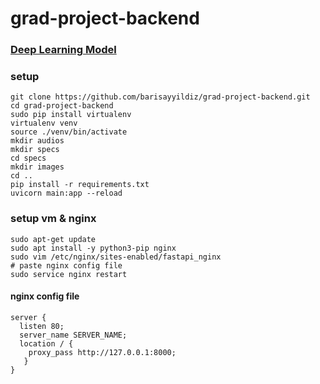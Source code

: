# grad-project-backend

### [Deep Learning Model](https://colab.research.google.com/drive/1tspPmK4ZZWOSvyUBaS6asgnuHoOznA-a)

### setup
```
git clone https://github.com/barisayyildiz/grad-project-backend.git
cd grad-project-backend
sudo pip install virtualenv
virtualenv venv
source ./venv/bin/activate
mkdir audios
mkdir specs
cd specs
mkdir images
cd ..
pip install -r requirements.txt
uvicorn main:app --reload
```


### setup vm & nginx
```
sudo apt-get update
sudo apt install -y python3-pip nginx
sudo vim /etc/nginx/sites-enabled/fastapi_nginx
# paste nginx config file
sudo service nginx restart
```

#### nginx config file
```
server {
  listen 80;
  server_name SERVER_NAME;
  location / {
    proxy_pass http://127.0.0.1:8000;
   }
}
```

